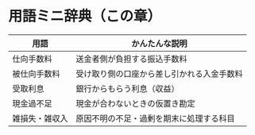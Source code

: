 # 用語ミニ辞典（この章）

| 用語           | かんたんな説明                             |
| -------------- | ------------------------------------------ |
| 仕向手数料     | 送金者側が負担する振込手数料               |
| 被仕向手数料   | 受け取り側の口座から差し引かれる入金手数料 |
| 受取利息       | 銀行からもらう利息（収益）                 |
| 現金過不足     | 現金が合わないときの仮置き勘定             |
| 雑損失・雑収入 | 原因不明の不足・過剰を期末に処理する科目   |
